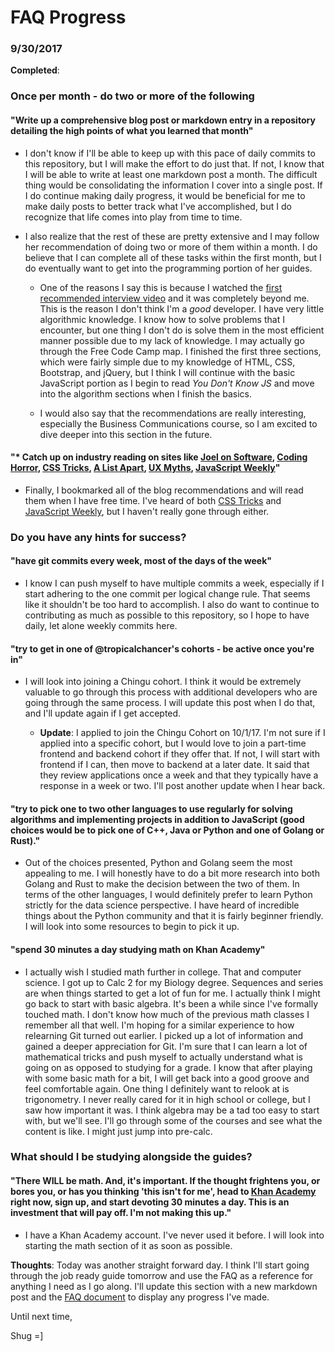 # FAQ Progress

### 9/30/2017

**Completed**:

### Once per month - do two or more of the following

#### "Write up a comprehensive blog post or markdown entry in a repository detailing the high points of what you learned that month"

- I don't know if I'll be able to keep up with this pace of daily commits to this repository, but I will make the effort to do just that. If not, I know that I will be able to write at least one markdown post a month. The difficult thing would be consolidating the information I cover into a single post. If I do continue making daily progress, it would be beneficial for me to make daily posts to better track what I've accomplished, but I do recognize that life comes into play from time to time.

- I also realize that the rest of these are pretty extensive and I may follow her recommendation of doing two or more of them within a month. I do believe that I can complete all of these tasks within the first month, but I do eventually want to get into the programming portion of her guides.

  - One of the reasons I say this is because I watched the [first recommended interview video](https://www.youtube.com/watch?v=4NIb9l3imAo) and it was completely beyond me. This is the reason I don't think I'm a *good* developer. I have very little algorithmic knowledge. I know how to solve problems that I encounter, but one thing I don't do is solve them in the most efficient manner possible due to my lack of knowledge. I may actually go through the Free Code Camp map. I finished the first three sections, which were fairly simple due to my knowledge of HTML, CSS, Bootstrap, and jQuery, but I think I will continue with the basic JavaScript portion as I begin to read *You Don't Know JS* and move into the algorithm sections when I finish the basics.

  - I would also say that the recommendations are really interesting, especially the Business Communications course, so I am excited to dive deeper into this section in the future.

#### "* Catch up on industry reading on sites like [Joel on Software](https://www.joelonsoftware.com/), [Coding Horror](https://blog.codinghorror.com/), [CSS Tricks](https://css-tricks.com/), [A List Apart](http://alistapart.com/articles), [UX Myths](http://uxmyths.com/), [JavaScript Weekly](http://javascriptweekly.com/)"

- Finally, I bookmarked all of the blog recommendations and will read them when I have free time. I've heard of both [CSS Tricks](https://css-tricks.com/) and [JavaScript Weekly](http://javascriptweekly.com/), but I haven't really gone through either.

### Do you have any hints for success?

#### "have git commits every week, most of the days of the week"

- I know I can push myself to have multiple commits a week, especially if I start adhering to the one commit per logical change rule. That seems like it shouldn't be too hard to accomplish. I also do want to continue to contributing as much as possible to this repository, so I hope to have daily, let alone weekly commits here.

#### "try to get in one of @tropicalchancer's cohorts - be active once you're in"

- I will look into joining a Chingu cohort. I think it would be extremely valuable to go through this process with additional developers who are going through the same process. I will update this post when I do that, and I'll update again if I get accepted.

	- **Update**: I applied to join the Chingu Cohort on 10/1/17. I'm not sure if I applied into a specific cohort, but I would love to join a part-time frontend and backend cohort if they offer that. If not, I will start with frontend if I can, then move to backend at a later date. It said that they review applications once a week and that they typically have a response in a week or two. I'll post another update when I hear back.

#### "try to pick one to two other languages to use regularly for solving algorithms and implementing projects in addition to JavaScript (good choices would be to pick one of C++, Java or Python and one of Golang or Rust)."

- Out of the choices presented, Python and Golang seem the most appealing to me. I will honestly have to do a bit more research into both Golang and Rust to make the decision between the two of them. In terms of the other languages, I would definitely prefer to learn Python strictly for the data science perspective. I have heard of incredible things about the Python community and that it is fairly beginner friendly. I will look into some resources to begin to pick it up.

#### "spend 30 minutes a day studying math on Khan Academy"

- I actually wish I studied math further in college. That and computer science. I got up to Calc 2 for my Biology degree. Sequences and series are when things started to get a lot of fun for me. I actually think I might go back to start with basic algebra. It's been a while since I've formally touched math. I don't know how much of the previous math classes I remember all that well. I'm hoping for a similar experience to how relearning Git turned out earlier. I picked up a lot of information and gained a deeper appreciation for Git. I'm sure that I can learn a lot of mathematical tricks and push myself to actually understand what is going on as opposed to studying for a grade. I know that after playing with some basic math for a bit, I will get back into a good groove and feel comfortable again. One thing I definitely want to relook at is trigonometry. I never really cared for it in high school or college, but I saw how important it was. I think algebra may be a tad too easy to start with, but we'll see. I'll go through some of the courses and see what the content is like. I might just jump into pre-calc.

### What should I be studying alongside the guides?

#### "There WILL be math. And, it's important. If the thought frightens you, or bores you, or has you thinking 'this isn't for me', head to [Khan Academy](https://www.khanacademy.org/) right now, sign up, and start devoting 30 minutes a day. This is an investment that will pay off. I'm not making this up."

- I have a Khan Academy account. I've never used it before. I will look into starting the math section of it as soon as possible.

**Thoughts**: Today was another straight forward day. I think I'll start going through the job ready guide tomorrow and use the FAQ as a reference for anything I need as I go along. I'll update this section with a new markdown post and the [FAQ document](../p1xt_faq.md) to display any progress I've made.

Until next time,

Shug =]
